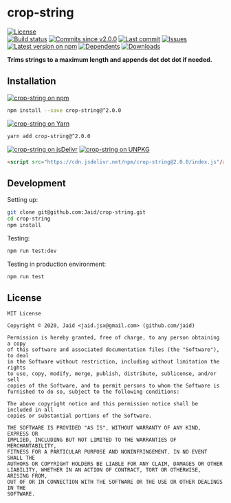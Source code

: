 # crop-string


<a href="https://raw.githubusercontent.com/Jaid/crop-string/master/license.txt"><img src="https://img.shields.io/github/license/Jaid/crop-string?style=flat-square" alt="License"/></a>  
<a href="https://actions-badge.atrox.dev/Jaid/crop-string/goto"><img src="https://img.shields.io/endpoint.svg?style=flat-square&url=https%3A%2F%2Factions-badge.atrox.dev%2FJaid%2Fcrop-string%2Fbadge" alt="Build status"/></a> <a href="https://github.com/Jaid/crop-string/commits"><img src="https://img.shields.io/github/commits-since/Jaid/crop-string/v2.0.0?style=flat-square&logo=github" alt="Commits since v2.0.0"/></a> <a href="https://github.com/Jaid/crop-string/commits"><img src="https://img.shields.io/github/last-commit/Jaid/crop-string?style=flat-square&logo=github" alt="Last commit"/></a> <a href="https://github.com/Jaid/crop-string/issues"><img src="https://img.shields.io/github/issues/Jaid/crop-string?style=flat-square&logo=github" alt="Issues"/></a>  
<a href="https://npmjs.com/package/crop-string"><img src="https://img.shields.io/npm/v/crop-string?style=flat-square&logo=npm&label=latest%20version" alt="Latest version on npm"/></a> <a href="https://github.com/Jaid/crop-string/network/dependents"><img src="https://img.shields.io/librariesio/dependents/npm/crop-string?style=flat-square&logo=npm" alt="Dependents"/></a> <a href="https://npmjs.com/package/crop-string"><img src="https://img.shields.io/npm/dm/crop-string?style=flat-square&logo=npm" alt="Downloads"/></a>

**Trims strings to a maximum length and appends dot dot dot if needed.**















## Installation
<a href="https://npmjs.com/package/crop-string"><img src="https://img.shields.io/badge/npm-crop--string-C23039?style=flat-square&logo=npm" alt="crop-string on npm"/></a>
```bash
npm install --save crop-string@^2.0.0
```
<a href="https://yarnpkg.com/package/crop-string"><img src="https://img.shields.io/badge/Yarn-crop--string-2F8CB7?style=flat-square&logo=yarn&logoColor=white" alt="crop-string on Yarn"/></a>
```bash
yarn add crop-string@^2.0.0
```
<a href="https://jsdelivr.com/package/npm/crop-string/"><img src="https://img.shields.io/badge/jsDelivr-crop--string-orange?style=flat-square&logo=html5&logoColor=white" alt="crop-string on jsDelivr"/></a> <a href="https://unpkg.com/browse/crop-string/"><img src="https://img.shields.io/badge/UNPKG-crop--string-orange?style=flat-square&logo=html5&logoColor=white" alt="crop-string on UNPKG"/></a>
```html
<script src="https://cdn.jsdelivr.net/npm/crop-string@2.0.0/index.js"/>
```








## Development



Setting up:
```bash
git clone git@github.com:Jaid/crop-string.git
cd crop-string
npm install
```
Testing:
```bash
npm run test:dev
```
Testing in production environment:
```bash
npm run test
```


## License
```text
MIT License

Copyright © 2020, Jaid <jaid.jsx@gmail.com> (github.com/jaid)

Permission is hereby granted, free of charge, to any person obtaining a copy
of this software and associated documentation files (the "Software"), to deal
in the Software without restriction, including without limitation the rights
to use, copy, modify, merge, publish, distribute, sublicense, and/or sell
copies of the Software, and to permit persons to whom the Software is
furnished to do so, subject to the following conditions:

The above copyright notice and this permission notice shall be included in all
copies or substantial portions of the Software.

THE SOFTWARE IS PROVIDED "AS IS", WITHOUT WARRANTY OF ANY KIND, EXPRESS OR
IMPLIED, INCLUDING BUT NOT LIMITED TO THE WARRANTIES OF MERCHANTABILITY,
FITNESS FOR A PARTICULAR PURPOSE AND NONINFRINGEMENT. IN NO EVENT SHALL THE
AUTHORS OR COPYRIGHT HOLDERS BE LIABLE FOR ANY CLAIM, DAMAGES OR OTHER
LIABILITY, WHETHER IN AN ACTION OF CONTRACT, TORT OR OTHERWISE, ARISING FROM,
OUT OF OR IN CONNECTION WITH THE SOFTWARE OR THE USE OR OTHER DEALINGS IN THE
SOFTWARE.
```
